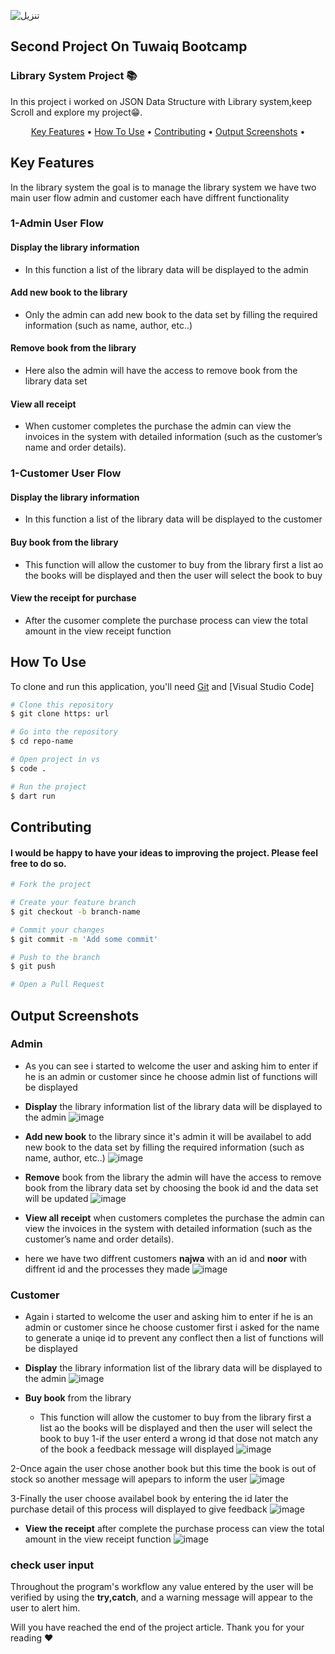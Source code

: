 
![تنزيل](https://github.com/user-attachments/assets/63d4c1a0-3a5a-466e-a091-a6b7d53d40ec)

## Second Project On Tuwaiq Bootcamp 
### Library System Project 📚
In this project i worked on JSON Data Structure with Library system,keep Scroll and explore my project😁.


<p align="center">
  <a href="#key-features">Key Features</a> •
  <a href="#how-to-use">How To Use</a> •
  <a href="#contributing">Contributing</a> •
  <a href="#output-screenshots">Output Screenshots</a> •
</p>


 
## Key Features
In the library system the goal is to manage the library system we have two main user flow admin and customer each have diffrent functionality 
### 1-Admin User Flow
#### Display the library information
   - In this function a list of the library data will be displayed to the admin
#### Add new book to the library
   - Only the admin can add new book to the data set by filling the required information (such as name, author, etc..)
#### Remove book from the library
   - Here also the admin will have the access to remove book from the library data set
#### View all receipt
   - When customer completes the purchase the admin can view the invoices in the system with detailed information (such as the customer’s name and order details).

  
### 1-Customer User Flow
#### Display the library information
  - In this function a list of the library data will be displayed to the customer
  
#### Buy book from the library
  - This function will allow the customer to buy from the library first a list ao the books will be displayed and then the user will select the book to buy

#### View the receipt for purchase
  - After the cusomer complete the purchase process can view the total amount in the view receipt function 


## How To Use
To clone and run this application, you'll need [Git](https://git-scm.com) and [Visual Studio Code] 

```bash
# Clone this repository
$ git clone https: url

# Go into the repository
$ cd repo-name

# Open project in vs
$ code .

# Run the project 
$ dart run
```

## Contributing
#### I would be happy to have your ideas to improving the project. Please feel free to do so.
```bash
# Fork the project

# Create your feature branch
$ git checkout -b branch-name

# Commit your changes
$ git commit -m 'Add some commit'

# Push to the branch
$ git push

# Open a Pull Request

```

## Output Screenshots



### Admin
- As you can see i started to welcome the user and asking him to enter if he is an admin or customer
  since he choose admin list of functions will be displayed
- **Display** the library information list of the library data will be displayed to the admin
  ![image](https://github.com/user-attachments/assets/9be553c2-6c48-48c5-a59f-75c4dc05aeb9)
  
- **Add new book** to the library since it's admin it will be availabel to add new book to the data set by filling the required information (such as name, author, etc..)
  ![image](https://github.com/user-attachments/assets/e2da6e79-4564-4594-b8f6-f6080f3500f7)
  

- **Remove** book from the library the admin will have the access to remove book from the library data set by choosing the book id and the data set will be updated
![image](https://github.com/user-attachments/assets/8fa049fc-d1d1-457a-b11f-f0460c2c8360)



- **View all receipt** when customers completes the purchase the admin can view the invoices in the system with detailed information (such as the customer’s name and order details).
- here we have two diffrent customers **najwa** with an id and **noor** with diffrent id and the processes they made
  ![image](https://github.com/user-attachments/assets/87370ca5-0ade-47eb-bdfe-b7d43173e344)

### Customer

- Again i started to welcome the user and asking him to enter if he is an admin or customer
  since he choose customer first i asked for the name to generate a uniqe id to prevent any conflect then a list of functions will be displayed
- **Display** the library information list of the library data will be displayed to the admin
![image](https://github.com/user-attachments/assets/ef583f21-a2e4-4c38-b4e1-ae032565947b)



- **Buy book** from the library
  - This function will allow the customer to buy from the library first a list ao the books will be displayed and then the user will select the book to buy
   1-if the user enterd a wrong id that dose not match any of the book a feedback message will displayed 
![image](https://github.com/user-attachments/assets/af6019b8-22e6-4a3b-8615-d3d794506a6b)


2-Once again the user chose another book but this time the book is out of stock so another message will apepars to inform the user
![image](https://github.com/user-attachments/assets/87336213-a336-457d-b90e-8f64e7031763)


3-Finally the user choose availabel book by entering the id later the purchase detail of this process will displayed to give feedback
![image](https://github.com/user-attachments/assets/e5a798db-a7dc-4052-ad8a-853cc6431e07)

- **View the receipt** after complete the purchase process can view the total amount in the view receipt function 
![image](https://github.com/user-attachments/assets/f09c53bd-ff2b-4364-9f89-7ee1b20c2c6d)


### check user input
Throughout the program's workflow any value entered by the user will be verified by using the **try,catch**, and a warning message will appear to the user to alert him.



Will you have reached the end of the project article.
Thank you for your reading ❤️
